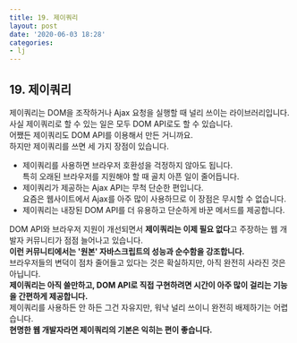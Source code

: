 ```yaml
---
title: 19. 제이쿼리
layout: post
date: '2020-06-03 18:28'
categories:
- lj
---
```


## 19. 제이쿼리

제이쿼리는 DOM을 조작하거나 Ajax 요청을 실행할 때 널리 쓰이는 라이브러리입니다.  
사실 제이쿼리로 할 수 있는 일은 모두 DOM API로도 할 수 있습니다.  
어쨌든 제이쿼리도 DOM API를 이용해서 만든 거니까요.  
하지만 제이쿼리를 쓰면 세 가지 장점이 있습니다.

* 제이쿼리를 사용하면 브라우저 호환성을 걱정하지 않아도 됩니다.  
  특히 오래된 브라우저를 지원해야 할 때 골치 아픈 일이 줄어듭니다.
* 제이쿼리가 제공하는 Ajax API는 무척 단순한 편입니다.  
  요즘은 웹사이트에서 Ajax를 아주 많이 사용하므로 이 장점은 무시할 수 없습니다.
* 제이쿼리는 내장된 DOM API를 더 유용하고 단순하게 바꾼 메서드를 제공합니다.

DOM API와 브라우저 지원이 개선되면서 **제이쿼리는 이제 필요 없다**고 주장하는 웹 개발자 커뮤니티가 점점 늘어나고 있습니다.  
**이런 커뮤니티에서는 '원본' 자바스크립트의 성능과 순수함을 강조합니다.**  
브라우저들의 변덕이 점차 줄어들고 있다는 것은 확실하지만, 아직 완전히 사라진 것은 아닙니다.  
**제이쿼리는 아직 쓸만하고, DOM API로 직접 구현하려면 시간이 아주 많이 걸리는 기능을 간편하게 제공합니다.**  
제이쿼리를 사용하든 안 하든 그건 자유지만, 워낙 널리 쓰이니 완전히 배제하기는 어렵습니다.  
**현명한 웹 개발자라면 제이쿼리의 기본은 익히는 편이 좋습니다.**